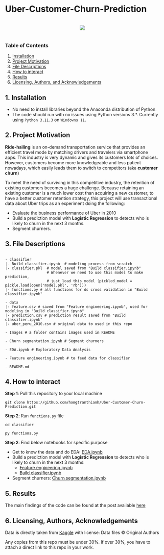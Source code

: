 # Uber-Customer-Churn-Prediction

<br>
<div align="center">
<img src="https://cdn.britannica.com/72/239572-050-F878B4FD/Uber-driver-holds-smartphone-in-car.jpg">
</div>
<br>

### Table of Contents
1. [Installation](#installation)
2. [Project Motivation](#motivation)
3. [File Descriptions](#files)
4. [How to interact](#interact)
5. [Results](#results)
6. [Licensing, Authors, and Acknowledgements](#licensing)

## 1. Installation <a name="installation"></a>
- No need to install libraries beyond the Anaconda distribution of Python.
- The code should run with no issues using Python versions 3.*. Currently using `Python 3.11.3` on `Windowns 11`.

## 2. Project Motivation<a name="motivation"></a>
**Ride-hailing** is an on-demand transportation service that provides an efficient travel mode by matching drivers and travelers via smartphone apps. This industry is very dynamic and gives its customers lots of choices. However, customers become more knowledgeable and less patient nowadays, which easily leads them to switch to competitors (aka **customer churn**)

To meet the need of surviving in this competitive industry, the retention of existing customers becomes a huge challenge. Because retaining an existing customer is a much lower cost than acquiring a new customer, to have a better customer retention strategy, this project will use transactional data about Uber trips as an experiment doing the following:
* Evaluate the business performance of Uber in 2010
* Build a prediction model with **Logistic Regression** to detects who is likely to churn in the next 3 months.
* Segment churners.

## 3. File Descriptions <a name="files"></a>

```

- classifier
|- Build classifier.ipynb  # modeling process from scratch
|- classifier.pkl  # model saved from "Build classifier.ipynb"
                   # Whenever we need to use this model to make prediction,
                   # just load this model (pickled_model = pickle.load(open('model.pkl', 'rb')))
|- functions.py # all functions for do cross validation in "Build classifier.ipynb"

- data
|- feature.csv # saved from "Feature engineering.ipynb", used for modeling in "Build classifier.ipynb"
|- prediction.csv # prediction result saved from "Build classifier.ipynb"
|- uber_peru_2010.csv # original data to used in this repo

- Images # a folder contains images used in README

- Churn segmentation.ipynb # Segment churners

- EDA.ipynb # Exploratory Data Analysis

- Feature engineering.ipynb # to feed data for classifier

- README.md

```

## 4. How to interact <a name="interact"></a>

**Step 1**: Pull this repository to your local machine
```
git clone https://github.com/hongtranthianh/Uber-Customer-Churn-Prediction.git
```

**Step 2**: Run `functions.py` file
```
cd classifier
```

```
py functions.py
```

**Step 2**: Find below notebooks for specific purpose
* Get to know the data and do EDA: [EDA.ipynb](https://github.com/hongtranthianh/Uber-Customer-Churn-Prediction/blob/main/EDA.ipynb)
* Build a prediction model with **Logistic Regression** to detects who is likely to churn in the next 3 months:
    - [Feature engineering.ipynb](https://github.com/hongtranthianh/Uber-Customer-Churn-Prediction/blob/main/Feature%20engineering.ipynb)
    - [Build classifier.ipynb](https://github.com/hongtranthianh/Uber-Customer-Churn-Prediction/blob/main/classifier/Build%20classifier.ipynb)
* Segment churners: [Churn segmentation.ipynb](https://github.com/hongtranthianh/Uber-Customer-Churn-Prediction/blob/main/Churn%20segmentation.ipynb)

## 5. Results<a name="results"></a>
The main findings of the code can be found at the post available [here](https://github.com/hongtranthianh/hongtranthianh.github.io/blob/main/_posts/Uber-customer-churn-prediction.md)

## 6. Licensing, Authors, Acknowledgements<a name="licensing"></a>

Data is directly taken from [Kaggle](https://www.kaggle.com/datasets/marcusrb/uber-peru-dataset) with license: Data files © Original Authors

Any copies from this repo must be under 30%. If over 30%, you have to attach a direct link to this repo in your work.
